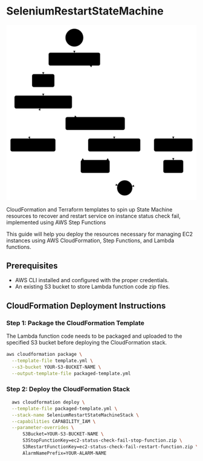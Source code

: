 # SeleniumRestartStateMachine
![Step Function Graph](stepfunctions_graph.svg)


CloudFormation and Terraform templates to spin up State Machine resources to recover and restart service on instance status check fail, implemented using AWS Step Functions


This guide will help you deploy the resources necessary for managing EC2 instances using AWS CloudFormation, Step Functions, and Lambda functions.

## Prerequisites

- AWS CLI installed and configured with the proper credentials.
- An existing S3 bucket to store Lambda function code zip files.

## CloudFormation Deployment Instructions

### Step 1: Package the CloudFormation Template

The Lambda function code needs to be packaged and uploaded to the specified S3 bucket before deploying the CloudFormation stack.

```bash
aws cloudformation package \
  --template-file template.yml \
  --s3-bucket YOUR-S3-BUCKET-NAME \
  --output-template-file packaged-template.yml
```

### Step 2: Deploy the CloudFormation Stack

```bash
  aws cloudformation deploy \
  --template-file packaged-template.yml \
  --stack-name SeleniumRestartStateMachineStack \
  --capabilities CAPABILITY_IAM \
  --parameter-overrides \
      S3Bucket=YOUR-S3-BUCKET-NAME \
      S3StopFunctionKey=ec2-status-check-fail-stop-function.zip \
      S3RestartFunctionKey=ec2-status-check-fail-restart-function.zip \
      AlarmNamePrefix=YOUR-ALARM-NAME
